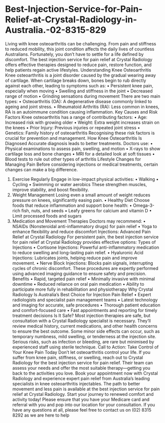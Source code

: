 # Best-Injection-Service-for-Pain-Relief-at-Crystal-Radiology-in-Australia.-02-8315-829
Living with knee osteoarthritis can be challenging. From pain and stiffness to reduced mobility, this joint condition affects the daily lives of countless Australians. Fortunately, you don’t have to settle for a life defined by discomfort. The best injection service for pain relief at Crystal Radiology offers effective therapies designed to reduce pain, restore function, and help patients regain active lifestyles.
Understanding Knee Osteoarthritis
Knee osteoarthritis is a joint disorder caused by the gradual wearing away of cartilage. When cartilage breaks down, bones begin to rub directly against each other, leading to symptoms such as:
•	Persistent knee pain, especially when moving
•	Swelling and stiffness in the joint
•	Decreased range of motion
•	Grinding sensations during movement 
There are two main types:
•	Osteoarthritis (OA): A degenerative disease commonly linked to ageing and joint stress.
•	Rheumatoid Arthritis (RA): Less common in knees, RA is an autoimmune condition causing inflammation.
Key Causes and Risk Factors
Knee osteoarthritis has a range of contributing factors:
•	Age: Increased risk with growing older
•	Weight: Extra weight increases strain on the knees
•	Prior Injury: Previous injuries or repeated joint stress
•	Genetics: Family history of osteoarthritis
Recognising these risk factors is crucial for prevention and management.
How Knee Osteoarthritis Is Diagnosed
Accurate diagnosis leads to better treatments. Doctors use:
•	Physical examinations to assess pain, swelling, and motion
•	X-rays to show cartilage loss and bone changes
•	MRI for a detailed look at soft tissues
•	Blood tests to rule out other types of arthritis
Lifestyle Changes for Managing Pain
Before considering injections or medical treatments, certain changes can make a big difference.
1.	Exercise Regularly
Engage in low-impact physical activities:
•	Walking
•	Cycling
•	Swimming or water aerobics
These strengthen muscles, improve stability, and boost flexibility.
2.	Weight Management
Losing even a small amount of weight reduces pressure on knees, significantly easing pain.
•	Healthy Diet
Choose foods that reduce inflammation and support bone health:
•	Omega-3-rich fish, nuts, and seeds
•	Leafy greens for calcium and vitamin D
•	Limit processed foods and sugars
3.	Medication and Movement Therapies
Doctors may recommend:
•	NSAIDs (Nonsteroidal anti-inflammatory drugs) for pain relief
•	Yoga to enhance flexibility and reduce discomfort
Injections: Advanced Pain Relief at Crystal Radiology
For persistent pain, the best injection service for pain relief at Crystal Radiology provides effective options:
Types of Injections
•	Cortisone Injections: Powerful anti-inflammatory medication to reduce swelling and long-lasting pain relief.
•	Hyaluronic Acid Injections: Lubricates joints, helping reduce pain and improve movement.
•	Nerve Block Injections: Blocks pain signals, interrupting cycles of chronic discomfort.
These procedures are expertly performed using advanced imaging guidance to ensure safety and precision.
Benefits
•	Rapid, targeted pain relief
•	Minimally invasive with minimal downtime
•	Reduced reliance on oral pain medication
•	Ability to participate more fully in rehabilitation and physiotherapy
Why Crystal Radiology Is Australia’s Best Choice for Injection Pain Relief
•	Expert radiologists and specialist pain management teams
•	Latest technology and imaging for accurate, safe procedures
•	Thorough patient education and comfort-focused care
•	Fast appointments and reporting for timely treatment decisions
Is It Safe?
Most injection therapies are safe, but consultation with a Crystal Radiology specialist is necessary. They’ll review medical history, current medications, and other health concerns to ensure the best outcome.
Some minor side effects can occur, such as temporary numbness, mild swelling, or tenderness at the injection site. Serious risks, such as infection or bleeding, are rare but minimised by experienced staff using sterile technique.
Call to Action: Take Control of Your Knee Pain Today
Don’t let osteoarthritis control your life. If you suffer from knee pain, stiffness, or swelling, reach out to Crystal Radiology for the best injection service for pain relief. Their team can assess your needs and offer the most suitable therapy—getting you back to the activities you love.
Book your appointment now with Crystal Radiology and experience expert pain relief from Australia’s leading specialists in knee osteoarthritis injectables.
The path to better movement and less pain is available at the best injection service for pain relief at Crystal Radiology. Start your journey to renewed comfort and activity today!
Please ensure that you have your Medicare card and referral with you and pop into our location for your consultation. If you have any questions at all, please feel free to contact us on (02) 8315 8292  as we are here to help

